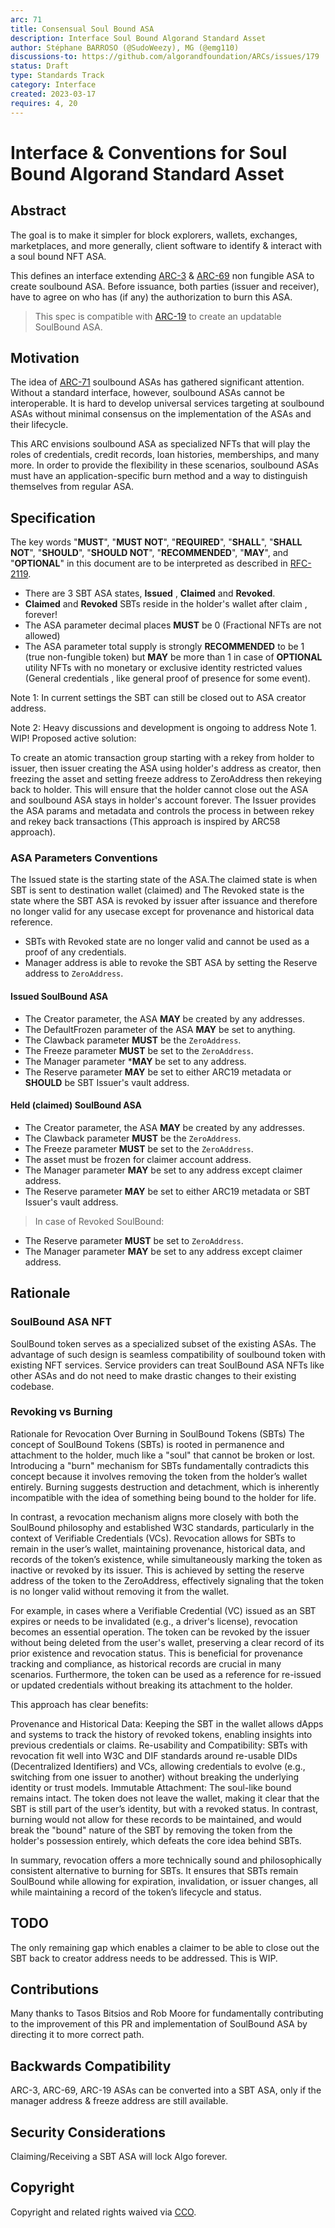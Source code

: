 ```yaml
---
arc: 71
title: Consensual Soul Bound ASA
description: Interface Soul Bound Algorand Standard Asset
author: Stéphane BARROSO (@SudoWeezy), MG (@emg110)
discussions-to: https://github.com/algorandfoundation/ARCs/issues/179
status: Draft
type: Standards Track
category: Interface
created: 2023-03-17
requires: 4, 20
---
```


# Interface & Conventions for Soul Bound Algorand Standard Asset

## Abstract
The goal is to make it simpler for block explorers, wallets, exchanges, marketplaces, and more generally, client software to identify & interact with a soul bound NFT ASA.

This defines an interface extending [ARC-3](./arc-0003.md) & [ARC-69](./arc-0069.md) non fungible ASA to create soulbound ASA. Before issuance, both parties (issuer and receiver), have to agree on who has (if any) the authorization to burn this ASA. 

> This spec is compatible with [ARC-19](./arc-0019.md) to create an updatable SoulBound ASA.

## Motivation
The idea of [ARC-71](arc-0071.md) soulbound ASAs has gathered significant attention. Without a standard interface, however, soulbound ASAs cannot be interoperable. It is hard to develop universal services targeting at soulbound ASAs without minimal consensus on the implementation of the ASAs and their lifecycle.

This ARC envisions soulbound ASA as specialized NFTs that will play the roles of credentials, credit records, loan histories, memberships, and many more. In order to provide the flexibility in these scenarios, soulbound ASAs must have an application-specific burn method and a way to distinguish themselves from regular ASA.

## Specification
The key words "**MUST**", "**MUST NOT**", "**REQUIRED**", "**SHALL**", "**SHALL NOT**", "**SHOULD**", "**SHOULD NOT**", "**RECOMMENDED**", "**MAY**", and "**OPTIONAL**" in this document are to be interpreted as described in <a href="https://www.ietf.org/rfc/rfc2119.txt">RFC-2119</a>.

- There are 3 SBT ASA states,  **Issued** , **Claimed** and **Revoked**. 
- **Claimed** and **Revoked** SBTs reside in the holder's wallet after claim , forever!
- The ASA parameter decimal places **MUST** be 0 (Fractional NFTs are not allowed)
- The ASA parameter total supply is strongly **RECOMMENDED** to be 1 (true non-fungible token) but **MAY** be more than 1 in case of **OPTIONAL** utility NFTs with no monetary or exclusive identity restricted values (General credentials , like general proof of presence for some event).

Note 1: In current settings the SBT can still be closed out to ASA creator address.

Note 2: Heavy discussions and development is ongoing to address Note 1. WIP! Proposed active solution:

To create an atomic transaction group starting with a rekey from holder to issuer, then issuer creating the ASA using holder's address as creator, then freezing the asset and setting freeze address to ZeroAddress then rekeying back to holder. This will ensure that the holder cannot close out the ASA and soulbound ASA stays in holder's account forever. The Issuer provides the ASA params and metadata and controls the process in between rekey and rekey back transactions (This approach is inspired by ARC58 approach).
  
### ASA Parameters Conventions

The Issued state is the starting state of the ASA.The claimed state is when SBT is sent to destination wallet (claimed) and  The Revoked state is the state where the SBT ASA is revoked by issuer after issuance and therefore no longer valid for any usecase except for provenance and historical data reference.

- SBTs with Revoked state are no longer valid and cannot be used as a proof of any credentials.
- Manager address is able to revoke the SBT ASA by setting the Reserve address to `ZeroAddress`.


#### Issued SoulBound ASA

- The Creator parameter, the ASA **MAY** be created by any addresses.
- The DefaultFrozen parameter of the ASA **MAY** be set to anything.
- The Clawback parameter **MUST** be the `ZeroAddress`.
- The Freeze parameter **MUST** be set to the `ZeroAddress`.
- The Manager parameter ***MAY** be set to any address.
- The Reserve parameter **MAY** be set to either ARC19 metadata or **SHOULD** be SBT Issuer's vault address.
  
#### Held (claimed) SoulBound ASA
- The Creator parameter, the ASA **MAY** be created by any addresses.
- The Clawback parameter **MUST** be the `ZeroAddress`.
- The Freeze parameter **MUST** be set to the `ZeroAddress`.
- The asset must be frozen for claimer account address.
- The Manager parameter **MAY** be set to any address except claimer address.
- The Reserve parameter **MAY** be set to either ARC19 metadata or SBT Issuer's vault address.

> In case of Revoked SoulBound:
- The Reserve parameter **MUST** be set to `ZeroAddress`.
- The Manager parameter **MAY** be set to any address except claimer address.

## Rationale
### SoulBound ASA NFT 

SoulBound token serves as a specialized subset of the existing ASAs. The advantage of such design is seamless compatibility of soulbound token with existing NFT services. Service providers can treat SoulBound ASA NFTs like other ASAs and do not need to make drastic changes to their existing codebase.

### Revoking vs Burning

Rationale for Revocation Over Burning in SoulBound Tokens (SBTs)
The concept of SoulBound Tokens (SBTs) is rooted in permanence and attachment to the holder, much like a "soul" that cannot be broken or lost. Introducing a "burn" mechanism for SBTs fundamentally contradicts this concept because it involves removing the token from the holder’s wallet entirely. Burning suggests destruction and detachment, which is inherently incompatible with the idea of something being bound to the holder for life.

In contrast, a revocation mechanism aligns more closely with both the SoulBound philosophy and established W3C standards, particularly in the context of Verifiable Credentials (VCs). Revocation allows for SBTs to remain in the user’s wallet, maintaining provenance, historical data, and records of the token’s existence, while simultaneously marking the token as inactive or revoked by its issuer. This is achieved by setting the reserve address of the token to the ZeroAddress, effectively signaling that the token is no longer valid without removing it from the wallet.

For example, in cases where a Verifiable Credential (VC) issued as an SBT expires or needs to be invalidated (e.g., a driver's license), revocation becomes an essential operation. The token can be revoked by the issuer without being deleted from the user's wallet, preserving a clear record of its prior existence and revocation status. This is beneficial for provenance tracking and compliance, as historical records are crucial in many scenarios. Furthermore, the token can be used as a reference for re-issued or updated credentials without breaking its attachment to the holder.

This approach has clear benefits:

Provenance and Historical Data: Keeping the SBT in the wallet allows dApps and systems to track the history of revoked tokens, enabling insights into previous credentials or claims.
Re-usability and Compatibility: SBTs with revocation fit well into W3C and DIF standards around re-usable DIDs (Decentralized Identifiers) and VCs, allowing credentials to evolve (e.g., switching from one issuer to another) without breaking the underlying identity or trust models.
Immutable Attachment: The soul-like bound remains intact. The token does not leave the wallet, making it clear that the SBT is still part of the user’s identity, but with a revoked status.
In contrast, burning would not allow for these records to be maintained, and would break the "bound" nature of the SBT by removing the token from the holder's possession entirely, which defeats the core idea behind SBTs.

In summary, revocation offers a more technically sound and philosophically consistent alternative to burning for SBTs. It ensures that SBTs remain SoulBound while allowing for expiration, invalidation, or issuer changes, all while maintaining a record of the token’s lifecycle and status.

## TODO

The only remaining gap which enables a claimer to be able to close out the SBT back to creator address needs to be addressed. This is WIP.

## Contributions
Many thanks to Tasos Bitsios and Rob Moore for fundamentally contributing to the improvement of this PR and implementation of  SoulBound ASA by directing it to more correct path.

## Backwards Compatibility
ARC-3, ARC-69, ARC-19 ASAs can be converted into a SBT ASA, only if the manager address & freeze address are still available.


## Security Considerations
Claiming/Receiving a SBT ASA will lock Algo forever.

## Copyright
Copyright and related rights waived via <a href="https://creativecommons.org/publicdomain/zero/1.0/">CCO</a>.